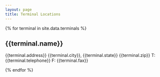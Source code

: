 ```yaml
---
layout: page
title: Terminal Locations
---
```


{% for terminal in site.data.terminals %}

## **{{terminal.name}}**

{{terminal.address}}
{{terminal.city}}, {{terminal.state}} {{terminal.zip}}
T: {{terminal.telephone}}
F: {{terminal.fax}}

{% endfor %}
